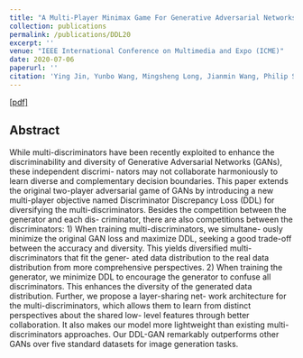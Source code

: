 ```yaml
---
title: "A Multi-Player Minimax Game For Generative Adversarial Networks"
collection: publications
permalink: /publications/DDL20
excerpt: ''
venue: "IEEE International Conference on Multimedia and Expo (ICME)"
date: 2020-07-06
paperurl: ''
citation: 'Ying Jin, Yunbo Wang, Mingsheng Long, Jianmin Wang, Philip S. Yu, Jiaguang Sun. <i>IEEE International Conference on Multimedia and Expo</i> <b>ICME 2020</b>.'
---
```


[[pdf]](http://ise.thss.tsinghua.edu.cn/~mlong/doc/multiplayer-gan-icme20.pdf)

## Abstract
While multi-discriminators have been recently exploited to enhance the discriminability and diversity of Generative Adversarial Networks (GANs), these independent discrimi- nators may not collaborate harmoniously to learn diverse and complementary decision boundaries. This paper extends the original two-player adversarial game of GANs by introducing a new multi-player objective named Discriminator Discrepancy Loss (DDL) for diversifying the multi-discriminators. Besides the competition between the generator and each dis- criminator, there are also competitions between the discriminators: 1) When training multi-discriminators, we simultane- ously minimize the original GAN loss and maximize DDL, seeking a good trade-off between the accuracy and diversity. This yields diversified multi-discriminators that fit the gener- ated data distribution to the real data distribution from more comprehensive perspectives. 2) When training the generator, we minimize DDL to encourage the generator to confuse all discriminators. This enhances the diversity of the generated data distribution. Further, we propose a layer-sharing net- work architecture for the multi-discriminators, which allows them to learn from distinct perspectives about the shared low- level features through better collaboration. It also makes our model more lightweight than existing multi-discriminators approaches. Our DDL-GAN remarkably outperforms other GANs over five standard datasets for image generation tasks.